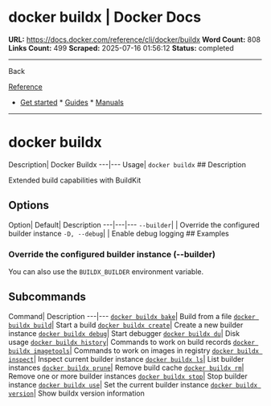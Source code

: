 # docker buildx | Docker Docs

**URL:** https://docs.docker.com/reference/cli/docker/buildx
**Word Count:** 808
**Links Count:** 499
**Scraped:** 2025-07-16 01:56:12
**Status:** completed

---

Back

[Reference](https://docs.docker.com/reference/)

  * [Get started](https://docs.docker.com/get-started/)   * [Guides](https://docs.docker.com/guides/)   * [Manuals](https://docs.docker.com/manuals/)

* * *

# docker buildx

Description| Docker Buildx   ---|---   Usage| `docker buildx`      ## Description

Extended build capabilities with BuildKit

## Options

Option| Default| Description   ---|---|---   `--builder`| | Override the configured builder instance   `-D, --debug`| | Enable debug logging      ## Examples

### Override the configured builder instance \(--builder\)

You can also use the `BUILDX_BUILDER` environment variable.

## Subcommands

Command| Description   ---|---   [`docker buildx bake`](https://docs.docker.com/reference/cli/docker/buildx/bake/)| Build from a file   [`docker buildx build`](https://docs.docker.com/reference/cli/docker/buildx/build/)| Start a build   [`docker buildx create`](https://docs.docker.com/reference/cli/docker/buildx/create/)| Create a new builder instance   [`docker buildx debug`](https://docs.docker.com/reference/cli/docker/buildx/debug/)| Start debugger   [`docker buildx du`](https://docs.docker.com/reference/cli/docker/buildx/du/)| Disk usage   [`docker buildx history`](https://docs.docker.com/reference/cli/docker/buildx/history/)| Commands to work on build records   [`docker buildx imagetools`](https://docs.docker.com/reference/cli/docker/buildx/imagetools/)| Commands to work on images in registry   [`docker buildx inspect`](https://docs.docker.com/reference/cli/docker/buildx/inspect/)| Inspect current builder instance   [`docker buildx ls`](https://docs.docker.com/reference/cli/docker/buildx/ls/)| List builder instances   [`docker buildx prune`](https://docs.docker.com/reference/cli/docker/buildx/prune/)| Remove build cache   [`docker buildx rm`](https://docs.docker.com/reference/cli/docker/buildx/rm/)| Remove one or more builder instances   [`docker buildx stop`](https://docs.docker.com/reference/cli/docker/buildx/stop/)| Stop builder instance   [`docker buildx use`](https://docs.docker.com/reference/cli/docker/buildx/use/)| Set the current builder instance   [`docker buildx version`](https://docs.docker.com/reference/cli/docker/buildx/version/)| Show buildx version information